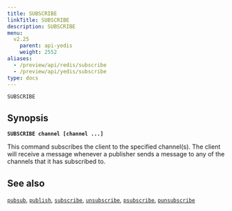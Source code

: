 ```yaml
---
title: SUBSCRIBE
linkTitle: SUBSCRIBE
description: SUBSCRIBE
menu:
  v2.25
    parent: api-yedis
    weight: 2552
aliases:
  - /preview/api/redis/subscribe
  - /preview/api/yedis/subscribe
type: docs
---
```


`SUBSCRIBE`

## Synopsis

**`SUBSCRIBE channel [channel ...]`**

This command subscribes the client to the specified channel(s). The client will receive a message whenever a
publisher sends a message to any of the channels that it has subscribed to.

## See also

[`pubsub`](../pubsub/),
[`publish`](../publish/),
[`subscribe`](../subscribe/),
[`unsubscribe`](../unsubscribe/),
[`psubscribe`](../psubscribe/),
[`punsubscribe`](../punsubscribe/)
